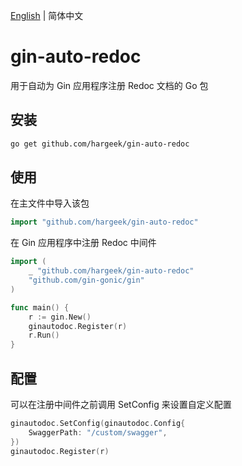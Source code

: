 [English](./README.md) | 简体中文

# gin-auto-redoc

用于自动为 Gin 应用程序注册 Redoc 文档的 Go 包

## 安装

```bash
go get github.com/hargeek/gin-auto-redoc
```

## 使用

在主文件中导入该包

```go
import "github.com/hargeek/gin-auto-redoc"
```

在 Gin 应用程序中注册 Redoc 中间件

```go
import (
    _ "github.com/hargeek/gin-auto-redoc"
    "github.com/gin-gonic/gin"
)

func main() {
    r := gin.New()
    ginautodoc.Register(r)
    r.Run()
}
```

## 配置

可以在注册中间件之前调用 SetConfig 来设置自定义配置

```go
ginautodoc.SetConfig(ginautodoc.Config{
    SwaggerPath: "/custom/swagger",
})
ginautodoc.Register(r)
```